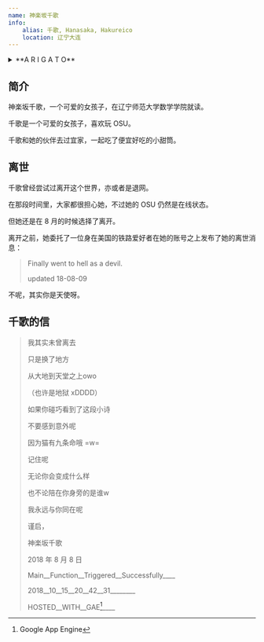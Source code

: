 ```yaml
---
name: 神楽坂千歌
info:
    alias: 千歌, Hanasaka, Hakureico
    location: 辽宁大连
---
```


<details>
<summary>**A R I G A T O**</summary>
> こんなちいさな星座なのに
>
> 明明我只是一个如此渺小的星座
> 
> ココにいたこと 気付いてくれて
> 
> 存在于这里 你却能注意到
> 
> ありがとう
> 
> 谢谢你
</details>

## 简介

神楽坂千歌，一个可爱的女孩子，在辽宁师范大学数学学院就读。


千歌是一个可爱的女孩子，喜欢玩 OSU。

千歌和她的伙伴去过宜家，一起吃了便宜好吃的小甜筒。

## 离世

千歌曾经尝试过离开这个世界，亦或者是退网。

在那段时间里，大家都很担心她，不过她的 OSU 仍然是在线状态。

但她还是在 8 月的时候选择了离开。

离开之前，她委托了一位身在美国的铁路爱好者在她的账号之上发布了她的离世消息：

> Finally went to hell as a devil.
> 
> updated 18-08-09

不呢，其实你是天使呀。

## 千歌的信

> 我其实未曾离去
> 
> 只是换了地方 
> 
> 从大地到天堂之上owo
> 
> （也许是地狱 xDDDD）
> 
> 如果你碰巧看到了这段小诗
> 
> 不要感到意外呢
> 
> 因为猫有九条命哦 =w=
> 
> 记住呢
> 
> 无论你会变成什么样
> 
> 也不论陪在你身旁的是谁w
> 
> 我永远与你同在呢
> 
> 谨启，
> 
> 神楽坂千歌
> 
> 2018 年 8 月 8 日
> 
> Main__Function__Triggered__Successfully____
> 
> 2018__10__15__20__42__31________
> 
> HOSTED__WITH__GAE[^1]____

[^1]: Google App Engine